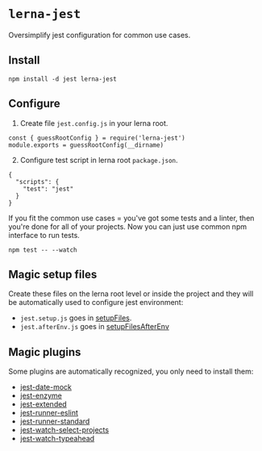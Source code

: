 # `lerna-jest`

Oversimplify jest configuration for common use cases.

## Install

```
npm install -d jest lerna-jest
```

## Configure

1. Create file `jest.config.js` in your lerna root.

```
const { guessRootConfig } = require('lerna-jest')
module.exports = guessRootConfig(__dirname)
```

2. Configure test script in lerna root `package.json`.

```
{
  "scripts": {
    "test": "jest"
  }
}
```

If you fit the common use cases = you've got some tests and a linter, then you're done for all of your projects. Now you can just use common npm interface to run tests.

```
npm test -- --watch
```

## Magic setup files

Create these files on the lerna root level or inside the project and they will be automatically used to configure jest environment:

* `jest.setup.js` goes in [setupFiles](https://jestjs.io/docs/en/configuration#setupfiles-array).
* `jest.afterEnv.js` goes in [setupFilesAfterEnv](https://jestjs.io/docs/en/configuration#setupfilesafterenv-array)

## Magic plugins

Some plugins are automatically recognized, you only need to install them:

* [jest-date-mock](https://www.npmjs.com/package/jest-date-mock)
* [jest-enzyme](https://www.npmjs.com/package/jest-enzyme)
* [jest-extended](https://www.npmjs.com/package/jest-extended)
* [jest-runner-eslint](https://www.npmjs.com/package/jest-runner-eslint)
* [jest-runner-standard](https://www.npmjs.com/package/jest-runner-standard)
* [jest-watch-select-projects](https://www.npmjs.com/package/jest-watch-select-projects)
* [jest-watch-typeahead](https://www.npmjs.com/package/jest-watch-typeahead)

